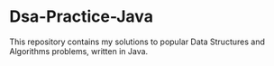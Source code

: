 # Dsa-Practice-Java
This repository contains my solutions to popular Data Structures and Algorithms problems, written in Java.
